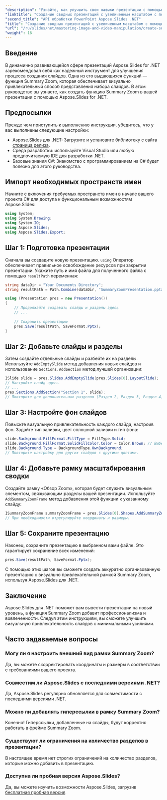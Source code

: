 ```yaml
---
"description": "Узнайте, как улучшить свои навыки презентации с помощью Aspose.Slides для .NET, создавая визуально привлекательные презентации в Zoom. Это пошаговое руководство охватывает все этапы&#58; от настройки презентации до настройки слайдов и добавления интерактивных элементов."
"linktitle": "Создание сводных презентаций с увеличенным масштабом с помощью Aspose.Slides"
"second_title": "API обработки PowerPoint Aspose.Slides .NET"
"title": "Создание сводных презентаций с увеличенным масштабом с помощью Aspose.Slides"
"url": "/ru/slides/net/mastering-image-and-video-manipulation/create-summary-zoom/"
"weight": 16
---
```


## Введение

В динамично развивающейся сфере презентаций Aspose.Slides for .NET зарекомендовал себя как надежный инструмент для улучшения процесса создания слайдов. Одна из его выдающихся функций — функция Summary Zoom, которая обеспечивает визуально привлекательный способ представления набора слайдов. В этом руководстве вы узнаете, как создать функцию Summary Zoom в вашей презентации с помощью Aspose.Slides for .NET.

## Предпосылки

Прежде чем приступить к выполнению инструкции, убедитесь, что у вас выполнены следующие настройки:

- Aspose.Slides для .NET: Загрузите и установите библиотеку с сайта [страница релиза](https://releases.aspose.com/slides/net/).
- Среда разработки: используйте Visual Studio или любую предпочитаемую IDE для разработки .NET.
- Базовые знания C#: Знакомство с программированием на C# будет полезно для этого руководства.

## Импорт необходимых пространств имен

Начните с включения требуемых пространств имен в начале вашего проекта C# для доступа к функциональным возможностям Aspose.Slides:

```csharp
using System;
using System.Drawing;
using System.IO;
using Aspose.Slides;
using Aspose.Slides.Export;
```

## Шаг 1: Подготовка презентации

Сначала вы создадите новую презентацию. `using` Оператор обеспечивает правильное освобождение ресурсов при закрытии презентации. Укажите путь и имя файла для полученного файла с помощью `resultPath` переменная:

```csharp
string dataDir = "Your Documents Directory";
string resultPath = Path.Combine(dataDir, "SummaryZoomPresentation.pptx");

using (Presentation pres = new Presentation())
{
    // Продолжайте создавать слайды и разделы здесь
    // ...
    
    // Сохранить презентацию
    pres.Save(resultPath, SaveFormat.Pptx);
}
```

## Шаг 2: Добавьте слайды и разделы

Затем создайте отдельные слайды и разбейте их на разделы. Используйте `AddEmptySlide` метод добавления новых слайдов и использование `Sections.AddSection` метод лучшей организации:

```csharp
ISlide slide = pres.Slides.AddEmptySlide(pres.Slides[0].LayoutSlide);
// Настройте слайд здесь
// ...
pres.Sections.AddSection("Section 1", slide);
// Повторите для дополнительных разделов (Раздел 2, Раздел 3, Раздел 4)
```

## Шаг 3: Настройте фон слайдов

Повысьте визуальную привлекательность каждого слайда, настроив фон. Задайте тип заливки, цвет сплошной заливки и тип фона:

```csharp
slide.Background.FillFormat.FillType = FillType.Solid;
slide.Background.FillFormat.SolidFillColor.Color = Color.Brown; // Выберите цвет по желанию
slide.Background.Type = BackgroundType.OwnBackground;
// Повторите настройку для других слайдов с другими цветами.
```

## Шаг 4: Добавьте рамку масштабирования сводки

Создайте рамку «Обзор Zoom», которая будет служить визуальным элементом, связывающим разделы вашей презентации. Используйте `AddSummaryZoomFrame` метод добавления этой функции к указанному слайду:

```csharp
ISummaryZoomFrame summaryZoomFrame = pres.Slides[0].Shapes.AddSummaryZoomFrame(150, 50, 300, 200);
// При необходимости отрегулируйте координаты и размеры.
```

## Шаг 5: Сохраните презентацию

Наконец, сохраните презентацию в выбранном вами файле. Это гарантирует сохранение всех изменений:

```csharp
pres.Save(resultPath, SaveFormat.Pptx);
```

С помощью этих шагов вы сможете создать аккуратно организованную презентацию с визуально привлекательной рамкой Summary Zoom, используя Aspose.Slides для .NET.

## Заключение

Aspose.Slides для .NET поможет вам вывести презентации на новый уровень, а функция Summary Zoom добавит профессионализма и вовлеченности. Следуя этим инструкциям, вы сможете улучшить визуальную привлекательность слайдов с минимальными усилиями.

## Часто задаваемые вопросы

### Могу ли я настроить внешний вид рамки Summary Zoom?
Да, вы можете скорректировать координаты и размеры в соответствии с требованиями вашего проекта.

### Совместим ли Aspose.Slides с последними версиями .NET?
Да, Aspose.Slides регулярно обновляется для совместимости с последними версиями .NET.

### Можно ли добавлять гиперссылки в рамку Summary Zoom?
Конечно! Гиперссылки, добавленные на слайды, будут корректно работать в фрейме Summary Zoom.

### Существуют ли ограничения на количество разделов в презентации?
В настоящее время нет строгих ограничений на количество разделов, которые можно добавить в презентацию.

### Доступна ли пробная версия Aspose.Slides?
Да, вы можете изучить возможности Aspose.Slides, загрузив [бесплатная пробная версия](https://releases.aspose.com/).